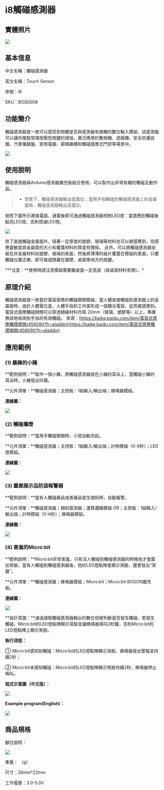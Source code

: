 # i8觸碰感測器

## 實體照片

![](../.gitbook/assets/boson-chu-mo-chuan-gan-qi-shi-wu-tu-pian.jpg)

## 基本信息

中文名稱：觸碰感測器

英文名稱：Touch Sensor

序號：i8

SKU：BOS0008

## 功能簡介

觸碰感測器是一款可以感受到物體是否與感測器有接觸的數位輸入模組，該感測器可以讓你擺脫常規按壓型按鍵的煩惱，廣泛應用於數相機、遊戲機、安全防護設備、汽車儀錶盤、家用電器、密碼箱櫃和觸碰感應式門禁等場景中。

![](../.gitbook/assets/boson-chu-mo-chuan-gan-qi-mo-kuai-jian-jie.png)

## 使用說明

觸碰感測器與Arduino感測器擴充板結合使用，可以製作出非常有趣的觸碰互動作品。

> * 常態下，觸碰感測器輸出低電位；當用手指觸碰到觸碰感測器上的金屬面時，觸碰感測器輸出高電位。

按照下圖所示連接電路，通電後即可通過觸碰感測器控制LED燈：當感應到觸碰後點亮LED燈，否則熄滅LED燈。

![](../.gitbook/assets/boson-chu-mo-chuan-gan-qi-shi-yong-shuo-ming.png)

除了直接觸碰金屬面外，隔著一定厚度的塑膠、玻璃等材料也可以被感應到，但感應靈敏度與金屬面的大小和覆蓋材料的厚度有關係。 此外，可以將觸碰感測器安裝在非金屬材料如塑膠、玻璃的表面，然後將薄薄的紙片覆蓋在模組的表面，只要觸碰位置正確，即可做成隱藏在牆壁、桌面等地方的按鍵。

**\*注意：**使用時請注意模組需要離桌面一定高度（與桌面材料有關）。\*

## 原理介紹

觸碰感測器是一款基於電容感應的觸碰開關模組，當人體直接觸碰到感測器上的金屬面時，由於人體電位差，人體手指和工作面形成一個耦合電容，從而被感應到。 電容式感應觸碰開關可以穿透絕緣材料外殼 20mm（玻璃、塑膠等）以上，準確無誤地偵測到手指的有效觸碰。 來源：[https://baike.baidu.com/item/電容式感應觸摸開關/456090?fr=aladdin](https://baike.baidu.com/item/電容式感應觸摸開關/456090?fr=aladdin)

## 應用範例

### \(1\) 暴躁的小豬

**範例說明：**製作一個小豬，將觸碰感測器放在小豬的耳朵上，當觸碰小豬的耳朵時，小豬發出叫聲。

**元件清單：**觸碰感測器；主控板：1組輸入/輸出端；蜂鳴器模組。

**連線圖：**

![](../.gitbook/assets/boson-chu-mo-chuan-gan-qi-ying-yong-yang-li-1-lian-xian-tu.png)

### \(2\) 觸碰檯燈

**範例說明：**當用手觸碰開關時，小燈自動亮起。

**元件清單：**觸碰感測器；主控板：1組輸入/輸出端；計時模組（0-6秒）；LED燈模組。

**連線圖：**

![](../.gitbook/assets/boson-chu-mo-chuan-gan-qi-ying-yong-yang-li-2-lian-xian-tu.png)

### \(3\) 畫廊展示品防盜報警器

**範例說明：**當有人觸碰展品或者展品發生傾斜時，自動報警。

**元件清單：**觸碰感測器；傾斜感測器；運算邏輯模組 OR；主控板：1組輸入/輸出端；計時模組（0-6秒）；蜂鳴器模組。

**連線圖：**

![](../.gitbook/assets/boson-chu-mo-chuan-gan-qi-ying-yong-yang-li-3-lian-xian-tu.png)

### \(4\) 害羞的Micro:bit

**範例說明：**Micro:bit非常害羞，只有沒人觸碰到觸碰感測器的時候他才會露出笑臉，當有人觸碰到觸碰感測器後，他的LED燈點陣會顯示哭臉，還會發出“哭聲”。

**元件清單：**觸碰感測器；蜂鳴器模組；Micro:bit；Micro:bit BOSON擴充板。

**連線圖：**

![](../.gitbook/assets/boson-chu-mo-chuan-gan-qi-ying-yong-yang-li-4-lian-xian-tu.png)

**設計意圖：**通過讀取觸碰感測器輸出的數位信號判斷是否發生觸碰，若發生觸碰，Micro:bit的LED燈點陣顯示哭臉並讓蜂鳴器鳴叫2秒鐘，否則Micro:bit的LED燈點陣上顯示笑臉。

**執行流程：**

① Micro:bit感知到觸碰：Micro:bit的LED燈點陣顯示哭臉、蜂鳴器發出警報並持續2秒；

② Micro:bit未感知觸碰：Micro:bit的LED燈點陣顯示笑臉持續2秒，蜂鳴器停止鳴叫。

**程式示意圖（中文版）：**

![](../.gitbook/assets/boson-chu-mo-chuan-gan-qi-ying-yong-yang-li-4-cheng-xu-shi-yi-tu-zhong-wen-ban.png)

**Example program(English)：**

![](../.gitbook/assets/boson-chu-mo-chuan-gan-qi-ying-yong-yang-li-4-cheng-xu-shi-yi-tu-ying-wen-ban.png)

## 商品規格

腳位說明：

![](../.gitbook/assets/boson-chu-mo-chuan-gan-qi-yin-jiao-shuo-ming.png)

重量： （g）

尺寸：26mm\*22mm

工作電壓：3.0-5.0V

